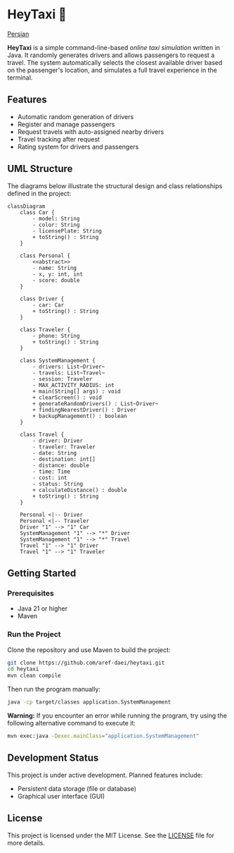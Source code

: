 # HeyTaxi 🚖

[Persian](README-Persian.md)

**HeyTaxi** is a simple command-line-based *online taxi simulation* written in Java. It randomly generates drivers and allows passengers to request a travel. The system automatically selects the closest available driver based on the passenger's location, and simulates a full travel experience in the terminal.

## Features

- Automatic random generation of drivers
- Register and manage passengers
- Request travels with auto-assigned nearby drivers
- Travel tracking after request
- Rating system for drivers and passengers

## UML Structure

The diagrams below illustrate the structural design and class relationships defined in the project:

```mermaid
classDiagram
    class Car {
        - model: String
        - color: String
        - licensePlate: String
        + toString() : String
    }

    class Personal {
        <<abstract>>
        - name: String
        - x, y: int, int
        - score: double
    }

    class Driver {
        - car: Car
        + toString() : String
    }

    class Traveler {
        - phone: String
        + toString() : String
    }

    class SystemManagement {
        - drivers: List~Driver~
        - travels: List~Travel~
        - session: Traveler
        - MAX_ACTIVITY_RADIUS: int
        + main(String[] args) : void
        + clearScreen() : void
        + generateRandomDrivers() : List~Driver~
        + findingNearestDriver() : Driver
        + backupManagement() : boolean
    }

    class Travel {
        - driver: Driver
        - traveler: Traveler
        - date: String
        - destination: int[]
        - distance: double
        - time: Time
        - cost: int
        - status: String
        + calculateDistance() : double
        + toString() : String
    }

    Personal <|-- Driver
    Personal <|-- Traveler
    Driver "1" --> "1" Car
    SystemManagement "1" --> "*" Driver
    SystemManagement "1" --> "*" Travel
    Travel "1" --> "1" Driver
    Travel "1" --> "1" Traveler
```

## Getting Started

### Prerequisites
- Java 21 or higher
- Maven

### Run the Project

Clone the repository and use Maven to build the project:

```bash
git clone https://github.com/aref-daei/heytaxi.git
cd heytaxi
mvn clean compile
```

Then run the program manually:

```bash
java -cp target/classes application.SystemManagement
```

**Warning:** If you encounter an error while running the program, try using the following alternative command to execute it:

```bash
mvn exec:java -Dexec.mainClass="application.SystemManagement"
```

## Development Status

This project is under active development. Planned features include:

- Persistent data storage (file or database)
- Graphical user interface (GUI)

## License

This project is licensed under the MIT License. See the [LICENSE](LICENSE.txt) file for more details.

